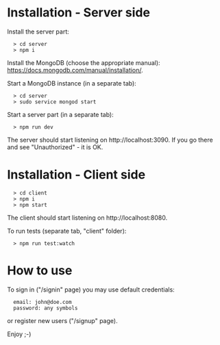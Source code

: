 # Installation - Server side

Install the server part:
```
  > cd server
  > npm i
```

Install the MongoDB (choose the appropriate manual): https://docs.mongodb.com/manual/installation/.

Start a MongoDB instance (in a separate tab):
```
  > cd server
  > sudo service mongod start
```

Start a server part (in a separate tab):
```
  > npm run dev
```

The server should start listening on http://localhost:3090.
If you go there and see "Unauthorized" - it is OK.


# Installation - Client side
```
  > cd client
  > npm i
  > npm start
```

The client should start listening on http://localhost:8080.

To run tests (separate tab, "client" folder):
```
  > npm run test:watch
```


# How to use

To sign in ("/signin" page) you may use default credentials:
```
  email: john@doe.com
  password: any symbols
```
or register new users ("/signup" page).

Enjoy ;-)
